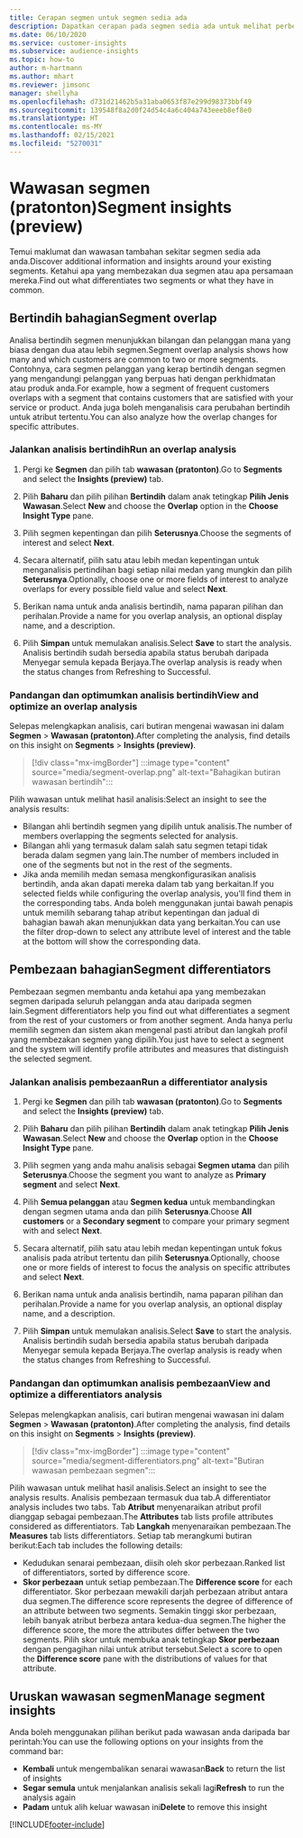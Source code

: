 ```yaml
---
title: Cerapan segmen untuk segmen sedia ada
description: Dapatkan cerapan pada segmen sedia ada untuk melihat perbezaan dan persamaan.
ms.date: 06/10/2020
ms.service: customer-insights
ms.subservice: audience-insights
ms.topic: how-to
author: m-hartmann
ms.author: mhart
ms.reviewer: jimsonc
manager: shellyha
ms.openlocfilehash: d731d21462b5a31aba0653f87e299d98373bbf49
ms.sourcegitcommit: 139548f8a2d0f24d54c4a6c404a743eeeb8ef8e0
ms.translationtype: HT
ms.contentlocale: ms-MY
ms.lasthandoff: 02/15/2021
ms.locfileid: "5270031"
---
```

# <a name="segment-insights-preview"></a><span data-ttu-id="9a956-103">Wawasan segmen (pratonton)</span><span class="sxs-lookup"><span data-stu-id="9a956-103">Segment insights (preview)</span></span>

<span data-ttu-id="9a956-104">Temui maklumat dan wawasan tambahan sekitar segmen sedia ada anda.</span><span class="sxs-lookup"><span data-stu-id="9a956-104">Discover additional information and insights around your existing segments.</span></span> <span data-ttu-id="9a956-105">Ketahui apa yang membezakan dua segmen atau apa persamaan mereka.</span><span class="sxs-lookup"><span data-stu-id="9a956-105">Find out what differentiates two segments or what they have in common.</span></span>

## <a name="segment-overlap"></a><span data-ttu-id="9a956-106">Bertindih bahagian</span><span class="sxs-lookup"><span data-stu-id="9a956-106">Segment overlap</span></span>

<span data-ttu-id="9a956-107">Analisa bertindih segmen menunjukkan bilangan dan pelanggan mana yang biasa dengan dua atau lebih segmen.</span><span class="sxs-lookup"><span data-stu-id="9a956-107">Segment overlap analysis shows how many and which customers are common to two or more segments.</span></span> <span data-ttu-id="9a956-108">Contohnya, cara segmen pelanggan yang kerap bertindih dengan segmen yang mengandungi pelanggan yang berpuas hati dengan perkhidmatan atau produk anda.</span><span class="sxs-lookup"><span data-stu-id="9a956-108">For example, how a segment of frequent customers overlaps with a segment that contains customers that are satisfied with your service or product.</span></span>
<span data-ttu-id="9a956-109">Anda juga boleh menganalisis cara perubahan bertindih untuk atribut tertentu.</span><span class="sxs-lookup"><span data-stu-id="9a956-109">You can also analyze how the overlap changes for specific attributes.</span></span>

### <a name="run-an-overlap-analysis"></a><span data-ttu-id="9a956-110">Jalankan analisis bertindih</span><span class="sxs-lookup"><span data-stu-id="9a956-110">Run an overlap analysis</span></span>

1. <span data-ttu-id="9a956-111">Pergi ke **Segmen** dan pilih tab **wawasan (pratonton)**.</span><span class="sxs-lookup"><span data-stu-id="9a956-111">Go to **Segments** and select the **Insights (preview)** tab.</span></span>

1. <span data-ttu-id="9a956-112">Pilih **Baharu** dan pilih pilihan **Bertindih** dalam anak tetingkap **Pilih Jenis Wawasan**.</span><span class="sxs-lookup"><span data-stu-id="9a956-112">Select **New** and choose the **Overlap** option in the **Choose Insight Type** pane.</span></span>

1. <span data-ttu-id="9a956-113">Pilih segmen kepentingan dan pilih **Seterusnya**.</span><span class="sxs-lookup"><span data-stu-id="9a956-113">Choose the segments of interest and select **Next**.</span></span>

1. <span data-ttu-id="9a956-114">Secara alternatif, pilih satu atau lebih medan kepentingan untuk menganalisis pertindihan bagi setiap nilai medan yang mungkin dan pilih **Seterusnya**.</span><span class="sxs-lookup"><span data-stu-id="9a956-114">Optionally, choose one or more fields of interest to analyze overlaps for every possible field value and select **Next**.</span></span>

1. <span data-ttu-id="9a956-115">Berikan nama untuk anda analisis bertindih, nama paparan pilihan dan perihalan.</span><span class="sxs-lookup"><span data-stu-id="9a956-115">Provide a name for you overlap analysis, an optional display name, and a description.</span></span>

1. <span data-ttu-id="9a956-116">Pilih **Simpan** untuk memulakan analisis.</span><span class="sxs-lookup"><span data-stu-id="9a956-116">Select **Save** to start the analysis.</span></span> <span data-ttu-id="9a956-117">Analisis bertindih sudah bersedia apabila status berubah daripada Menyegar semula kepada Berjaya.</span><span class="sxs-lookup"><span data-stu-id="9a956-117">The overlap analysis is ready when the status changes from Refreshing to Successful.</span></span>

### <a name="view-and-optimize-an-overlap-analysis"></a><span data-ttu-id="9a956-118">Pandangan dan optimumkan analisis bertindih</span><span class="sxs-lookup"><span data-stu-id="9a956-118">View and optimize an overlap analysis</span></span>

<span data-ttu-id="9a956-119">Selepas melengkapkan analisis, cari butiran mengenai wawasan ini dalam **Segmen** > **Wawasan (pratonton)**.</span><span class="sxs-lookup"><span data-stu-id="9a956-119">After completing the analysis, find details on this insight on **Segments** > **Insights (preview)**.</span></span>

> [!div class="mx-imgBorder"]
> :::image type="content" source="media/segment-overlap.png" alt-text="Bahagikan butiran wawasan bertindih":::

<span data-ttu-id="9a956-121">Pilih wawasan untuk melihat hasil analisis:</span><span class="sxs-lookup"><span data-stu-id="9a956-121">Select an insight to see the analysis results:</span></span>

- <span data-ttu-id="9a956-122">Bilangan ahli bertindih segmen yang dipilih untuk analisis.</span><span class="sxs-lookup"><span data-stu-id="9a956-122">The number of members overlapping the segments selected for analysis.</span></span>
- <span data-ttu-id="9a956-123">Bilangan ahli yang termasuk dalam salah satu segmen tetapi tidak berada dalam segmen yang lain.</span><span class="sxs-lookup"><span data-stu-id="9a956-123">The number of members included in one of the segments but not in the rest of the segments.</span></span>
- <span data-ttu-id="9a956-124">Jika anda memilih medan semasa mengkonfigurasikan analisis bertindih, anda akan dapati mereka dalam tab yang berkaitan.</span><span class="sxs-lookup"><span data-stu-id="9a956-124">If you selected fields while configuring the overlap analysis, you'll find them in the corresponding tabs.</span></span> <span data-ttu-id="9a956-125">Anda boleh menggunakan juntai bawah penapis untuk memilih sebarang tahap atribut kepentingan dan jadual di bahagian bawah akan menunjukkan data yang berkaitan.</span><span class="sxs-lookup"><span data-stu-id="9a956-125">You can use the filter drop-down to select any attribute level of interest and the table at the bottom will show the corresponding data.</span></span>

## <a name="segment-differentiators"></a><span data-ttu-id="9a956-126">Pembezaan bahagian</span><span class="sxs-lookup"><span data-stu-id="9a956-126">Segment differentiators</span></span>

<span data-ttu-id="9a956-127">Pembezaan segmen membantu anda ketahui apa yang membezakan segmen daripada seluruh pelanggan anda atau daripada segmen lain.</span><span class="sxs-lookup"><span data-stu-id="9a956-127">Segment differentiators help you find out what differentiates a segment from the rest of your customers or from another segment.</span></span> <span data-ttu-id="9a956-128">Anda hanya perlu memilih segmen dan sistem akan mengenal pasti atribut dan langkah profil yang membezakan segmen yang dipilih.</span><span class="sxs-lookup"><span data-stu-id="9a956-128">You just have to select a segment and the system will identify profile attributes and measures that distinguish the selected segment.</span></span>

### <a name="run-a-differentiator-analysis"></a><span data-ttu-id="9a956-129">Jalankan analisis pembezaan</span><span class="sxs-lookup"><span data-stu-id="9a956-129">Run a differentiator analysis</span></span>

1. <span data-ttu-id="9a956-130">Pergi ke **Segmen** dan pilih tab **wawasan (pratonton)**.</span><span class="sxs-lookup"><span data-stu-id="9a956-130">Go to **Segments** and select the **Insights (preview)** tab.</span></span>

1. <span data-ttu-id="9a956-131">Pilih **Baharu** dan pilih pilihan **Bertindih** dalam anak tetingkap **Pilih Jenis Wawasan**.</span><span class="sxs-lookup"><span data-stu-id="9a956-131">Select **New** and choose the **Overlap** option in the **Choose Insight Type** pane.</span></span>

1. <span data-ttu-id="9a956-132">Pilih segmen yang anda mahu analisis sebagai **Segmen utama** dan pilih **Seterusnya**.</span><span class="sxs-lookup"><span data-stu-id="9a956-132">Choose the segment you want to analyze as **Primary segment** and select **Next**.</span></span>

1. <span data-ttu-id="9a956-133">Pilih **Semua pelanggan** atau **Segmen kedua** untuk membandingkan dengan segmen utama anda dan pilih **Seterusnya**.</span><span class="sxs-lookup"><span data-stu-id="9a956-133">Choose **All customers** or a **Secondary segment** to compare your primary segment with and select **Next**.</span></span>

1. <span data-ttu-id="9a956-134">Secara alternatif, pilih satu atau lebih medan kepentingan untuk fokus analisis pada atribut tertentu dan pilih **Seterusnya**.</span><span class="sxs-lookup"><span data-stu-id="9a956-134">Optionally, choose one or more fields of interest to focus the analysis on specific attributes and select **Next**.</span></span>

1. <span data-ttu-id="9a956-135">Berikan nama untuk anda analisis bertindih, nama paparan pilihan dan perihalan.</span><span class="sxs-lookup"><span data-stu-id="9a956-135">Provide a name for you overlap analysis, an optional display name, and a description.</span></span>

1. <span data-ttu-id="9a956-136">Pilih **Simpan** untuk memulakan analisis.</span><span class="sxs-lookup"><span data-stu-id="9a956-136">Select **Save** to start the analysis.</span></span> <span data-ttu-id="9a956-137">Analisis bertindih sudah bersedia apabila status berubah daripada Menyegar semula kepada Berjaya.</span><span class="sxs-lookup"><span data-stu-id="9a956-137">The overlap analysis is ready when the status changes from Refreshing to Successful.</span></span>

### <a name="view-and-optimize-a-differentiators-analysis"></a><span data-ttu-id="9a956-138">Pandangan dan optimumkan analisis pembezaan</span><span class="sxs-lookup"><span data-stu-id="9a956-138">View and optimize a differentiators analysis</span></span>

<span data-ttu-id="9a956-139">Selepas melengkapkan analisis, cari butiran mengenai wawasan ini dalam **Segmen** > **Wawasan (pratonton)**.</span><span class="sxs-lookup"><span data-stu-id="9a956-139">After completing the analysis, find details on this insight on **Segments** > **Insights (preview)**.</span></span>

> [!div class="mx-imgBorder"]
> :::image type="content" source="media/segment-differentiators.png" alt-text="Butiran wawasan pembezaan segmen":::

<span data-ttu-id="9a956-141">Pilih wawasan untuk melihat hasil analisis.</span><span class="sxs-lookup"><span data-stu-id="9a956-141">Select an insight to see the analysis results.</span></span> <span data-ttu-id="9a956-142">Analisis pembezaan termasuk dua tab.</span><span class="sxs-lookup"><span data-stu-id="9a956-142">A differentiator analysis includes two tabs.</span></span> <span data-ttu-id="9a956-143">Tab **Atribut** menyenaraikan atribut profil dianggap sebagai pembezaan.</span><span class="sxs-lookup"><span data-stu-id="9a956-143">The **Attributes** tab lists profile attributes considered as differentiators.</span></span> <span data-ttu-id="9a956-144">Tab **Langkah** menyenaraikan pembezaan.</span><span class="sxs-lookup"><span data-stu-id="9a956-144">The **Measures** tab lists differentiators.</span></span> <span data-ttu-id="9a956-145">Setiap tab merangkumi butiran berikut:</span><span class="sxs-lookup"><span data-stu-id="9a956-145">Each tab includes the following details:</span></span>

- <span data-ttu-id="9a956-146">Kedudukan senarai pembezaan, diisih oleh skor perbezaan.</span><span class="sxs-lookup"><span data-stu-id="9a956-146">Ranked list of differentiators, sorted by difference score.</span></span>
- <span data-ttu-id="9a956-147">**Skor perbezaan** untuk setiap pembezaan.</span><span class="sxs-lookup"><span data-stu-id="9a956-147">The **Difference score** for each differentiator.</span></span> <span data-ttu-id="9a956-148">Skor perbezaan mewakili darjah perbezaan atribut antara dua segmen.</span><span class="sxs-lookup"><span data-stu-id="9a956-148">The difference score represents the degree of difference of an attribute between two segments.</span></span> <span data-ttu-id="9a956-149">Semakin tinggi skor perbezaan, lebih banyak atribut berbeza antara kedua-dua segmen.</span><span class="sxs-lookup"><span data-stu-id="9a956-149">The higher the difference score, the more the attributes differ between the two segments.</span></span> <span data-ttu-id="9a956-150">Pilih skor untuk membuka anak tetingkap **Skor perbezaan** dengan pengagihan nilai untuk atribut tersebut.</span><span class="sxs-lookup"><span data-stu-id="9a956-150">Select a score to open the **Difference score** pane with the distributions of values for that attribute.</span></span>

## <a name="manage-segment-insights"></a><span data-ttu-id="9a956-151">Uruskan wawasan segmen</span><span class="sxs-lookup"><span data-stu-id="9a956-151">Manage segment insights</span></span>

<span data-ttu-id="9a956-152">Anda boleh menggunakan pilihan berikut pada wawasan anda daripada bar perintah:</span><span class="sxs-lookup"><span data-stu-id="9a956-152">You can use the following options on your insights from the command bar:</span></span>

- <span data-ttu-id="9a956-153">**Kembali** untuk mengembalikan senarai wawasan</span><span class="sxs-lookup"><span data-stu-id="9a956-153">**Back** to return the list of insights</span></span>
- <span data-ttu-id="9a956-154">**Segar semula** untuk menjalankan analisis sekali lagi</span><span class="sxs-lookup"><span data-stu-id="9a956-154">**Refresh** to run the analysis again</span></span>
- <span data-ttu-id="9a956-155">**Padam** untuk alih keluar wawasan ini</span><span class="sxs-lookup"><span data-stu-id="9a956-155">**Delete** to remove this insight</span></span>


[!INCLUDE[footer-include](../includes/footer-banner.md)]